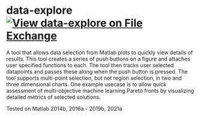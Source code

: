 # data-explore [![View data-explore on File Exchange](https://www.mathworks.com/matlabcentral/images/matlab-file-exchange.svg)](https://www.mathworks.com/matlabcentral/fileexchange/106270-data-explore)
A tool that allows data selection from Matlab plots to quickly view details of results. 
This tool creates a series of push buttons on a figure and attaches user specified functions to each.
The tool then tracks user selected datapoints and passes these along when the push button is pressed.
The tool supports multi-point selection, but not region selection, in two and three dimensional charts.
One example usecase is to allow quick assessment of multi-objective machine learning Pareto fronts by visualizing detailed metrics of selected solutions.

Tested on Matlab 2014b, 2016a - 2019b, 2021a
